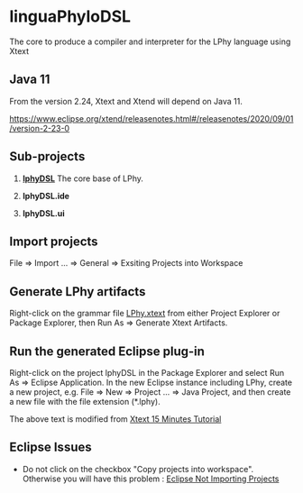 # linguaPhyloDSL
The core to produce a compiler and interpreter for the LPhy language using Xtext

## Java 11

From the version 2.24, Xtext and Xtend will depend on Java 11.

https://www.eclipse.org/xtend/releasenotes.html#/releasenotes/2020/09/01/version-2-23-0

## Sub-projects

1. [**lphyDSL**](https://github.com/LinguaPhylo/linguaPhyloDSL/tree/main/lphyDSL) 
   The core base of LPhy. 

2. **lphyDSL.ide**

3. **lphyDSL.ui**

## Import projects

File => Import ... => General => Exsiting Projects into Workspace 

## Generate LPhy artifacts

Right-click on the grammar file [LPhy.xtext](https://github.com/LinguaPhylo/lphyDSL/blob/main/src/lphy/dsl/LPhy.xtext) from either Project Explorer or Package Explorer, then Run As => Generate Xtext Artifacts.

## Run the generated Eclipse plug-in

Right-click on the project lphyDSL in the Package Explorer and select Run As => Eclipse Application. In the new Eclipse instance including LPhy, create a new project, e.g. File => New => Project ... => Java Project, and then create a new file with the file extension (*.lphy). 

The above text is modified from [Xtext 15 Minutes Tutorial](https://www.eclipse.org/Xtext/documentation/102_domainmodelwalkthrough.html)

## Eclipse Issues

- Do not click on the checkbox "Copy projects into workspace". Otherwise you will have this problem : 
[Eclipse Not Importing Projects](https://stackoverflow.com/questions/19666049/eclipse-not-importing-projects)
